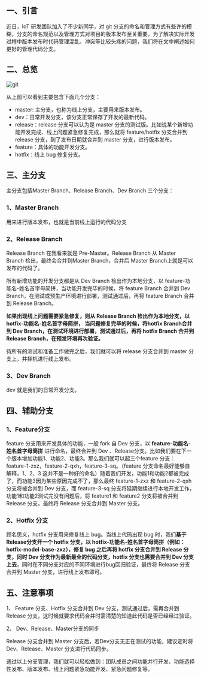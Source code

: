 ## 一、引言
近日，IoT 研发团队加入了不少新同学，对 git 分支的命名和管理方式有些许的模糊，分支的命名规范以及管理方式对项目的版本发布至关重要，为了解决实际开发过程中版本发布时代码管理混乱、冲突等比较头疼的问题，我们将在文中阐述如何更好的管理代码分支。

## 二、总览
![git](https://oss-cn-beijing.aliyuncs.com/4004480246-937c7d2bb6361388.png)

从上图可以看到主要包含下面几个分支：
- master: 主分支，也称为线上分支，主要用来版本发布。
- dev：日常开发分支，该分支正常保存了开发的最新代码。
- release：release 分支可以认为是 master 分支的测试版。比如说某个新增功能开发完成、线上问题紧急修复完成，那么就将 feature/hotfix 分支合并到 release 分支，到了发布日期就合并到 master 分支，进行版本发布。
- feature：具体的功能开发分支。
- hotfix：线上 bug 修复分支。


## 三、主分支
主分支包括Master Branch、Release Branch、Dev Branch 三个分支：

### 1、Master Branch
用来进行版本发布，也就是当前线上运行的代码分支

### 2、Release Branch
Release Branch 在我看来就是 Pre-Master。Release Branch 从 Master Branch 检出，最终会合并到Master Branch，合并后 Master Branch上就是可以发布的代码了。

所有新增功能的开发分支都是从 Dev Branch 检出作为本地分支，以 feature-功能名-姓名首字母简拼，当功能开发完毕的时候，将 feature Branch 合并到 Dev Branch，在测试或预生产环境进行部署，测试通过后，再将 feature Branch 合并到 Release Branch。

**如果出现线上问题需要紧急修复，则从 Release Branch 检出作为本地分支，以 hotfix-功能名-姓名首字母简拼， 当问题修复完毕的时候，将hotfix Branch合并到 Dev Branch，在测试环境进行部署，测试通过后，再将 hotfix Branch 合并到 Release Branch，在预发环境再次验证。**

待所有的测试和准备工作做完之后，我们就可以将 release 分支合并到 master 分支上，并择机进行线上发布。

### 3、Dev Branch
dev 就是我们的日常开发分支。

## 四、辅助分支
### 1、Feature分支
feature 分支用来开发具体的功能，一般 fork 自 Dev 分支，以 **feature-功能名-姓名首字母简拼** 进行命名，最终合并到 Dev 、Release分支。比如我们要在下一个版本增加功能1、功能2、功能3。那么我们就可以起三个feature 分支：feature-1-zxz，feature-2-qxh，feature-3-sq。（feature 分支命名最好能够自解释，1、2、3 这并不是一种好的命名）随着我们开发，功能1和功能2都被完成了，而功能3因为某些原因完成不了，那么最终 feature-1-zxz 和 feature-2-qxh 分支将被合并到 Dev 分支，而 feature-3-sq 分支将延期继续进行本地开发工作，功能1和功能2测试完没有问题后，将 feature1 和 feature2 分支将被合并到 Release 分支，最终将 Release 分支合并到 Master 分支。

### 2、Hotfix 分支
顾名思义，hotfix 分支用来修复线上 bug。当线上代码出现 bug 时，我们**基于 Release分支开一个 hotfix 分支，以 hotfix-功能名-姓名首字母简拼（例如：hotfix-model-base-zxz），修复 bug 之后再将 hotfix 分支合并到 Release 分支，同时 Dev 分支作为最新最全的代码分支，hotfix 分支也需要合并到 Dev 分支上去**，同时在不同分支对应的不同环境进行bug回归验证，最终将 Release 分支合并到 Master 分支，进行线上发布即可。

## 五、注意事项
1、 Feature 分支、Hotfix 分支合并到 Dev 分支，测试通过后，需再合并到 Release 分支，这时候就要求代码合并时需清楚的知道此代码是否已经经过验证。

2、 Dev、Release、Master分支的同步

Release 分支合并到 Master 分支后，若Dev分支无正在测试的功能，建议定时将 Dev、Release、Master 分支进行代码同步。

通过以上分支管理，我们就可以轻松做到：团队成员之间功能并行开发、功能选择性发布、版本发布、线上问题紧急功能开发、紧急问题修复等。
